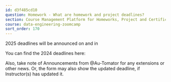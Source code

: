 ```yaml
---
id: d3f485cd10
question: Homework - What are homework and project deadlines?
section: Course Management Platform for Homeworks, Project and Certificate
course: data-engineering-zoomcamp
sort_order: 170
---
```


2025 deadlines will be announced on  and in

You can find the 2024 deadlines here:

Also, take note of Announcements from @Au-Tomator for any extensions or other news. Or, the form may also show the updated deadline, if Instructor(s) has updated it.

